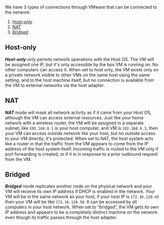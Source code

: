 We have 3 types of connections through VMware that can be connected to the network:

1. [Host-only](https://github.com/alijafari79/Python_Lab/blob/main/HW1/Section_1.1/README.md#host-only)
2. [NAT](https://github.com/alijafari79/Python_Lab/blob/main/HW1/Section_1.1/README.md#nat)
3. [Bridged](https://github.com/alijafari79/Python_Lab/blob/main/HW1/Section_1.1/README.md#bridged)

## Host-only
***Host-only*** only permits network operations with the Host OS. The VM will be assigned one IP, but it's only accessible by the box VM is running on. No other computers can access it. When set to host only, the VM exists only on a private network visible to other VMs on the same host using the same setting, and to the host machine itself, but no connection is available from the VM to external networks via the host adapter.

## NAT
***NAT*** mode will mask all network activity as if it came from your Host OS, although the VM can access external resources. Just like your home network with a wireless router, the VM will be assigned in a separate subnet, like `192.168.6.1` is your host computer, and VM is `192.168.6.3`, then your VM can access outside network like your host, but no outside access to your VM directly, it's protected. When set to NAT, the host system acts like a router in that the traffic from the VM appears to come from the IP address of the host system itself. Incoming traffic is routed to the VM only if port forwarding is created, or if it is in response to a prior outbound request from the VM.

## Bridged
***Bridged*** mode replicates another node on the physical network and your VM will receive its own IP address if DHCP is enabled in the network. Your VM will be in the same network as your host, if your host IP is `172.16.120.45` then your VM will be like `172.16.120.50`. It can be accessed by all computers in your host network. When set to “bridged”, the VM gets its own IP address and appears to be a completely distinct machine on the network even though its traffic passes through the host adapter.
